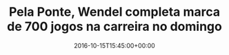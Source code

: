 ---
layout: post
title: "Pela Ponte, Wendel completa marca de 700 jogos na carreira no domingo"
date: 2016-10-15T15:45:00+00:00
external_link: "http://globoesporte.globo.com/sp/campinas-e-regiao/futebol/times/ponte-preta/noticia/2016/10/pela-ponte-wendel-completa-marca-de-700-jogos-na-carreira-no-domingo.html"
categories: news "globo.com"
---